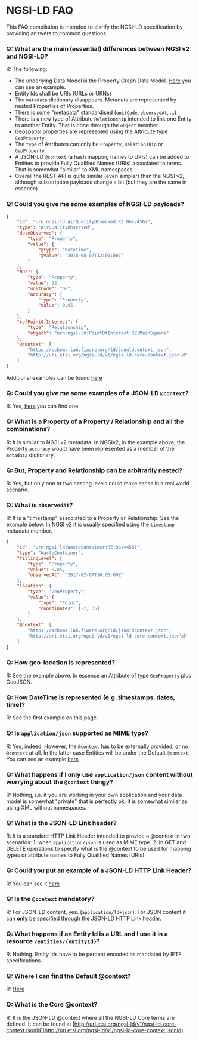 # NGSI-LD FAQ

This FAQ compilation is intended to clarify the NGSI-LD specification by
providing answers to common questions.

### Q: What are the main (essential) differences between NGSI v2 and NGSI-LD?

R: The following:

-   The underlying Data Model is the Property Graph Data Model.
    [Here](https://github.com/Fiware/NGSI-LD_Wrapper/blob/master/doc/instantiation.png)
    you can see an example.
-   Entity Ids shall be URIs (URLs or URNs)
-   The `metadata` dictionary disappears. Metadata are represented by nested
    Properties of Properties.
-   There is some "metadata" standardised (`unitCode`, `observedAt`, ...)
-   There is a new type of Attribute `Relationship` intended to link one Entity
    to another Entity. That is done through the `object` member.
-   Geospatial properties are represented using the Attribute type
    `GeoProperty`.
-   The `type` of Attributes can only be `Property`, `Relationship` or
    `GeoProperty`.
-   A JSON-LD `@context` (a hash mapping names to URIs) can be added to Entities
    to provide Fully Qualified Names (URIs) associated to terms. That is
    somewhat "similar" to XML namespaces.
-   Overall the REST API is quite similar (even simpler) than the NGSI v2,
    although subscription payloads change a bit (but they are the same in
    essence).

### Q: Could you give me some examples of NGSI-LD payloads?

```json
{
    "id": "urn:ngsi-ld:AirQualityObserved:RZ:Obsv4567",
    "type": "AirQualityObserved",
    "dateObserved": {
        "type": "Property",
        "value": {
            "@type": "DateTime",
            "@value": "2018-08-07T12:00:00Z"
        }
    },
    "NO2": {
        "type": "Property",
        "value": 22,
        "unitCode": "GP",
        "accuracy": {
            "type": "Property",
            "value": 0.95
        }
    },
    "refPointOfInterest": {
        "type": "Relationship",
        "object": "urn:ngsi-ld:PointOfInterest:RZ:MainSquare"
    },
    "@context": [
        "https://schema.lab.fiware.org/ld/jsonldcontext.json",
        "http://uri.etsi.org/ngsi-ld/v1/ngsi-ld-core-context.jsonld"
    ]
}
```

Additional examples can be found
[here](https://github.com/Fiware/NGSI-LD_Tests/blob/master/contextProvision/create_entity_with_ldcontext_test.js#L16)

### Q: Could you give me some examples of a JSON-LD `@context`?

R: Yes, [here](https://schema.lab.fiware.org/ld/jsonldcontext.jsonld) you can
find one.

### Q: What is a Property of a Property / Relationship and all the combinations?

R: It is similar to NGSI v2 metadata. In NGSIv2, in the example above, the
Property `accuracy` would have been represented as a member of the `metadata`
dictionary.

### Q: But, Property and Relationship can be arbitrarily nested?

R: Yes, but only one or two nesting levels could make sense in a real world
scenario.

### Q: What is `observedAt`?

R: It is a "timestamp" associated to a Property or Relationship. See the example
below. In NGSI v2 it is usually specified using the `timestamp` metadata member.

```json
{
    "id": "urn:ngsi-ld:WasteContainer:RZ:Obsv4567",
    "type": "WasteContainer",
    "fillingLevel": {
        "type": "Property",
        "value": 0.85,
        "observedAt": "2017-02-07T16:00:00Z"
    },
    "location": {
        "type": "GeoProperty",
        "value": {
            "type": "Point",
            "coordinates": [-2, 35]
        }
    },
    "@context": [
        "https://schema.lab.fiware.org/ld/jsonldcontext.json",
        "http://uri.etsi.org/ngsi-ld/v1/ngsi-ld-core-context.jsonld"
    ]
}
```

### Q: How geo-location is represented?

R: See the example above. In essence an Attribute of type `GeoProperty` plus
GeoJSON.

### Q: How DateTime is represented (e.g. timestamps, dates, time)?

R: See the first example on this page.

### Q: Is `application/json` supported as MIME type?

R: Yes, indeed. However, the `@context` has to be externally provided, or no
`@context` at all. In the latter case Entities will be under the Default
`@context`. You can see an example
[here](https://github.com/Fiware/NGSI-LD_Tests/blob/master/contextProvision/create_entity_with_ldcontext_test.js#L18)

### Q: What happens if I only use `application/json` content without worrying about the `@context` thingy?

R: Nothing, i.e. if you are working in your own application and your data model
is somewhat "private" that is perfectly ok. It is somewhat similar as using XML
without namespaces.

### Q: What is the JSON-LD Link header?

R: It is a standard HTTP Link Header intended to provide a @context in two
scenarios: 1. when `application/json` is used as MIME type. 2. in GET and DELETE
operations to specify what is the @context to be used for mapping types or
attribute names to Fully Qualified Names (URIs).

### Q: Could you put an example of a JSON-LD HTTP Link Header?

R: You can see it
[here](https://github.com/Fiware/NGSI-LD_Tests/blob/master/contextConsumption/query_entities_with_ld_context_test.js#L13)

### Q: Is the `@context` mandatory?

R: For JSON-LD content, yes. (`application/ld+json`). For JSON content it can
**only** be specified through the JSON-LD HTTP Link header.

### Q: What happens if an Entity Id is a URL and I use it in a resource `/entities/{entityId}`?

R: Nothing. Entity Ids have to be percent encoded as mandated by IETF
specifications.

### Q: Where I can find the Default @context?

R:
[Here](https://forge.etsi.org/gitlab/NGSI-LD/NGSI-LD/raw/master/defaultContext/defaultContext.jsonld)

### Q: What is the Core @context?

R: It is the JSON-LD @context where all the NGSI-LD Core terms are defined. It
can be found at
[http://uri.etsi.org/ngsi-ld/v1/ngsi-ld-core-context.jsonld](http://uri.etsi.org/ngsi-ld/v1/ngsi-ld-core-context.jsonld)

